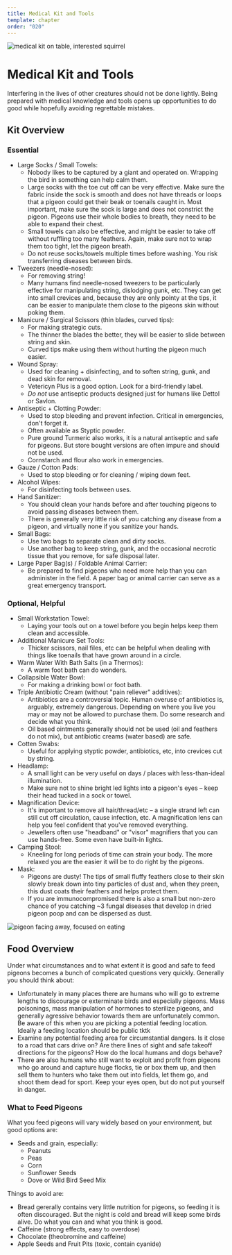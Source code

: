 ```yaml
---
title: Medical Kit and Tools
template: chapter
order: "020"
---
```


![medical kit on table, interested squirrel](../images/medical-kit-cover.jpeg)

# Medical Kit and Tools

Interfering in the lives of other creatures should not be done lightly. Being prepared with medical knowledge and tools opens up opportunities to do good while hopefully avoiding regrettable mistakes.

## Kit Overview

### Essential

- Large Socks / Small Towels:
	- Nobody likes to be captured by a giant and operated on. Wrapping the bird in something can help calm them.
	- Large socks with the toe cut off can be very effective. Make sure the fabric inside the sock is smooth and does not have threads or loops that a pigeon could get their beak or toenails caught in. Most important, make sure the sock is large and does not constrict the pigeon. Pigeons use their whole bodies to breath, they need to be able to expand their chest.
	- Small towels can also be effective, and might be easier to take off without ruffling too many feathers. Again, make sure not to wrap them too tight, let the pigeon breath.
	- Do not reuse socks/towels multiple times before washing. You risk transferring diseases between birds.
- Tweezers (needle-nosed):
	- For removing string!
	- Many humans find needle-nosed tweezers to be particularly effective for manipulating string, dislodging gunk, etc. They can get into small crevices and, because they are only pointy at the tips, it can be easier to manipulate them close to the pigeons skin without poking them.
- Manicure / Surgical Scissors (thin blades, curved tips):
	- For making strategic cuts.
	- The thinner the blades the better, they will be easier to slide between string and skin.
	- Curved tips make using them without hurting the pigeon much easier.
- Wound Spray:
	- Used for cleaning + disinfecting, and to soften string, gunk, and dead skin for removal.
	- Vetericyn Plus is a good option. Look for a bird-friendly label.
	- *Do not* use antiseptic products designed just for humans like Dettol or Savlon.
- Antiseptic + Clotting Powder:
	- Used to stop bleeding and prevent infection. Critical in emergencies, don't forget it.
	- Often available as Styptic powder.
	- Pure ground Turmeric also works, it is a natural antiseptic and safe for pigeons. But store bought versions are often impure and should not be used.
	- Cornstarch and flour also work in emergencies.
- Gauze / Cotton Pads:
	- Used to stop bleeding or for cleaning / wiping down feet.
- Alcohol Wipes:
	- For disinfecting tools between uses.
- Hand Sanitizer:
	- You should clean your hands before and after touching pigeons to avoid passing diseases between them.
	- There is generally very little risk of you catching any disease from a pigeon, and virtually none if you sanitize your hands. 
- Small Bags:
	- Use two bags to separate clean and dirty socks.
	- Use another bag to keep string, gunk, and the occasional necrotic tissue that you remove, for safe disposal later.
- Large Paper Bag(s) / Foldable Animal Carrier:
	- Be prepared to find pigeons who need more help than you can administer in the field. A paper bag or animal carrier can serve as a great emergency transport.


### Optional, Helpful
- Small Workstation Towel:
	- Laying your tools out on a towel before you begin helps keep them clean and accessible.
- Additional Manicure Set Tools:
	- Thicker scissors, nail files, etc can be helpful when dealing with things like toenails that have grown around in a circle.
- Warm Water With Bath Salts (in a Thermos):
	- A warm foot bath can do wonders.
- Collapsible Water Bowl:
	- For making a drinking bowl or foot bath.
- Triple Antibiotic Cream (without "pain reliever" additives):
	- Antibiotics are a controversial topic. Human overuse of antibiotics is, arguably, extremely dangerous. Depending on where you live you may or may not be allowed to purchase them. Do some research and decide what you think.
	- Oil based ointments generally should not be used (oil and feathers do not mix), but antibiotic creams (water based) are safe.
- Cotten Swabs:
	- Useful for applying styptic powder, antibiotics, etc, into crevices cut by string.
- Headlamp:
	- A small light can be very useful on days / places with less-than-ideal illumination.
	- Make sure not to shine bright led lights into a pigeon's eyes – keep their head tucked in a sock or towel.
- Magnification Device:
	- It's important to remove all hair/thread/etc – a single strand left can still cut off circulation, cause infection, etc. A magnification lens can help you feel confident that you've removed everything.
	- Jewellers often use "headband" or "visor" magnifiers that you can use hands-free. Some even have built-in lights.
- Camping Stool:
	- Kneeling for long periods of time can strain your body. The more relaxed you are the easier it will be to do right by the pigeons.
- Mask:
	- Pigeons are dusty! The tips of small fluffy feathers close to their skin slowly break down into tiny particles of dust and, when they preen, this dust coats their feathers and helps protect them.
	- If you are immunocompromised there is also a small but non-zero chance of you catching ~3 fungal diseases that develop in dried pigeon poop and can be dispersed as dust.


![pigeon facing away, focused on eating](../images/pigeon-facing-away.jpeg)

## Food Overview

Under what circumstances and to what extent it is good and safe to feed pigeons becomes a bunch of complicated questions very quickly. Generally you should think about:

- Unfortunately in many places there are humans who will go to extreme lengths to discourage or exterminate birds and especially pigeons. Mass poisonings, mass manipulation of hormones to sterilize pigeons, and generally agressive behavior towards them are unfortunately common. Be aware of this when you are picking a potential feeding location. Ideally a feeding location should be public tktk
- Examine any potential feeding area for circumstantial dangers. Is it close to a road that cars drive on? Are there lines of sight and safe takeoff directions for the pigeons? How do the local humans and dogs behave?
- There are also humans who still want to exploit and profit from pigeons who go around and capture huge flocks, tie or box them up, and then sell them to hunters who take them out into fields, let them go, and shoot them dead for sport. Keep your eyes open, but do not put yourself in danger.

### What to Feed Pigeons

What you feed pigeons will vary widely based on your environment, but good options are:

- Seeds and grain, especially:
	- Peanuts
	- Peas
	- Corn
	- Sunflower Seeds
	- Dove or Wild Bird Seed Mix


Things to avoid are:

- Bread gererally contains very little nutrition for pigeons, so feeding it is often discouraged. But the night is cold and bread will keep some birds alive. Do what you can and what you think is good.
- Caffeine (strong effects, easy to overdose)
- Chocolate (theobromine and caffeine)
- Apple Seeds and Fruit Pits (toxic, contain cyanide)
